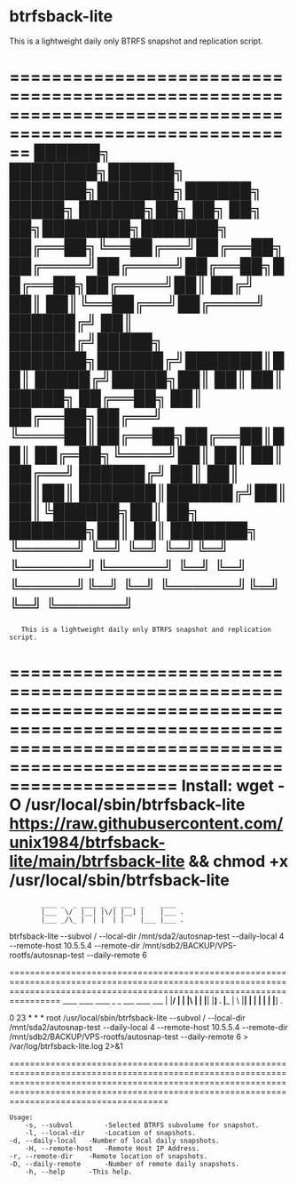 # btrfsback-lite
This is a lightweight daily only BTRFS snapshot and replication script.

==========================================================================================================
██████╗ ████████╗██████╗ ███████╗███████╗██████╗  █████╗  ██████╗██╗  ██╗     ██╗     ██╗████████╗███████╗
██╔══██╗╚══██╔══╝██╔══██╗██╔════╝██╔════╝██╔══██╗██╔══██╗██╔════╝██║ ██╔╝     ██║     ██║╚══██╔══╝██╔════╝
██████╔╝   ██║   ██████╔╝█████╗  ███████╗██████╔╝███████║██║     █████╔╝█████╗██║     ██║   ██║   █████╗
██╔══██╗   ██║   ██╔══██╗██╔══╝  ╚════██║██╔══██╗██╔══██║██║     ██╔═██╗╚════╝██║     ██║   ██║   ██╔══╝
██████╔╝   ██║   ██║  ██║██║     ███████║██████╔╝██║  ██║╚██████╗██║  ██╗     ███████╗██║   ██║   ███████╗
╚═════╝    ╚═╝   ╚═╝  ╚═╝╚═╝     ╚══════╝╚═════╝ ╚═╝  ╚═╝ ╚═════╝╚═╝  ╚═╝     ╚══════╝╚═╝   ╚═╝   ╚══════╝
==========================================================================================================
	   This is a lightweight daily only BTRFS snapshot and replication script.
============================================================================================================================================================================
Install: wget -O /usr/local/sbin/btrfsback-lite https://raw.githubusercontent.com/unix1984/btrfsback-lite/main/btrfsback-lite && chmod +x /usr/local/sbin/btrfsback-lite
============================================================================================================================================================================
			____ _  _ ____ _  _ ___  _    ____
			|___  \/  |__| |\/| |__] |    |___ .
			|___ _/\_ |  | |  | |    |___ |___ .

btrfsback-lite --subvol / --local-dir /mnt/sda2/autosnap-test --daily-local 4 --remote-host 10.5.5.4 --remote-dir /mnt/sdb2/BACKUP/VPS-rootfs/autosnap-test --daily-remote 6

============================================================================================================================================================================
			____ ____ ____ _  _ ___ ____ ___
			|    |__/ |  | |\ |  |  |__| |__] .
			|___ |  \ |__| | \|  |  |  | |__] .

0  23  * * *     root   /usr/local/sbin/btrfsback-lite --subvol / --local-dir /mnt/sda2/autosnap-test --daily-local 4 --remote-host 10.5.5.4 --remote-dir /mnt/sdb2/BACKUP/VPS-rootfs/autosnap-test --daily-remote 6 > /var/log/btrfsback-lite.log 2>&1

=======================================================================================================================================================================================================================================================

    Usage:
        -s, --subvol		-Selected BTRFS subvolume for snapshot.
        -l, --local-dir		-Location of snapshots.
	-d, --daily-local	-Number of local daily snapshots.
        -H, --remote-host	-Remote Host IP Address.
	-r, --remote-dir	-Remote location of snapshots.
	-D, --daily-remote      -Number of remote daily snapshots.
        -h, --help		-This help.

